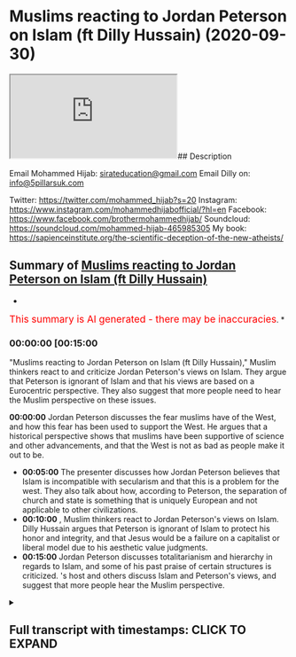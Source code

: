 # Muslims reacting to Jordan Peterson on Islam (ft Dilly Hussain) (2020-09-30)

<iframe loading='lazy' src='https://www.youtube.com/embed/oHgqXLnD4QM'></iframe>## Description

Email Mohammed Hijab: sirateducation@gmail.com
Email Dilly on: info@5pillarsuk.com

Twitter: <https://twitter.com/mohammed_hijab?s=20>
Instagram: <https://www.instagram.com/mohammedhijabofficial/?hl=en>
Facebook: <https://www.facebook.com/brothermohammedhijab/>
Soundcloud: <https://soundcloud.com/mohammed-hijab-465985305>
My book: <https://sapienceinstitute.org/the-scientific-deception-of-the-new-atheists/>

## Summary of [Muslims reacting to Jordan Peterson on Islam (ft Dilly Hussain)](https://www.youtube.com/watch?v=oHgqXLnD4QM)

*

<span style="color:red; font-size:125%">This summary is AI generated - there may be inaccuracies</span>. \*

### <a onclick="modifyYTiframeseektime('900')">00:00:00 \[00:15:00</a>

"Muslims reacting to Jordan Peterson on Islam (ft Dilly Hussain)," Muslim thinkers react to and criticize Jordan Peterson's views on Islam. They argue that Peterson is ignorant of Islam and that his views are based on a Eurocentric perspective. They also suggest that more people need to hear the Muslim perspective on these issues.

**<a onclick="modifyYTiframeseektime('0')">00:00:00</a>** Jordan Peterson discusses the fear muslims have of the West, and how this fear has been used to support the West. He argues that a historical perspective shows that muslims have been supportive of science and other advancements, and that the West is not as bad as people make it out to be.

*   **<a onclick="modifyYTiframeseektime('300')">00:05:00</a>** The presenter discusses how Jordan Peterson believes that Islam is incompatible with secularism and that this is a problem for the west. They also talk about how, according to Peterson, the separation of church and state is something that is uniquely European and not applicable to other civilizations.
*   **<a onclick="modifyYTiframeseektime('600')">00:10:00</a>** , Muslim thinkers react to Jordan Peterson's views on Islam. Dilly Hussain argues that Peterson is ignorant of Islam to protect his honor and integrity, and that Jesus would be a failure on a capitalist or liberal model due to his aesthetic value judgments.
*   **<a onclick="modifyYTiframeseektime('900')">00:15:00</a>** Jordan Peterson discusses totalitarianism and hierarchy in regards to Islam, and some of his past praise of certain structures is criticized. 's host and others discuss Islam and Peterson's views, and suggest that more people hear the Muslim perspective.

<details><summary><h2>Full transcript with timestamps: CLICK TO EXPAND</h2></summary>

<a onclick="modifyYTiframeseektime('0)')">0:00:00 \[Music]</a> <a onclick="modifyYTiframeseektime('5)')">0:00:05 is the hijab 10</a> <a onclick="modifyYTiframeseektime('7)')">0:00:07 discount code for 10 percent discount on</a> <a onclick="modifyYTiframeseektime('9)')">0:00:09 a wide range of products including</a> <a onclick="modifyYTiframeseektime('11)')">0:00:11 premium ethiopian black seed products</a> <a onclick="modifyYTiframeseektime('14)')">0:00:14 so how are you guys doing</a> <a onclick="modifyYTiframeseektime('18)')">0:00:18 today me and delhi hussain are going to</a> <a onclick="modifyYTiframeseektime('21)')">0:00:21 be looking at</a> <a onclick="modifyYTiframeseektime('22)')">0:00:22 some of the comments that jordan</a> <a onclick="modifyYTiframeseektime('23)')">0:00:23 peterson has made about islam</a> <a onclick="modifyYTiframeseektime('25)')">0:00:25 and responding but before we do so</a> <a onclick="modifyYTiframeseektime('27)')">0:00:27 obviously we know that he's in rehab</a> <a onclick="modifyYTiframeseektime('29)')">0:00:29 so what do we want to say we wish him</a> <a onclick="modifyYTiframeseektime('30)')">0:00:30 all the best and you know</a> <a onclick="modifyYTiframeseektime('32)')">0:00:32 a good recovery and a whole whatever</a> <a onclick="modifyYTiframeseektime('34)')">0:00:34 difficulties</a> <a onclick="modifyYTiframeseektime('35)')">0:00:35 mental physically he's going through</a> <a onclick="modifyYTiframeseektime('36)')">0:00:36 that you know it's eased and</a> <a onclick="modifyYTiframeseektime('38)')">0:00:38 you know that he goes back to his family</a> <a onclick="modifyYTiframeseektime('39)')">0:00:39 and loved ones in a good state</a> <a onclick="modifyYTiframeseektime('42)')">0:00:42 absolutely let's get straight into this</a> <a onclick="modifyYTiframeseektime('43)')">0:00:43 um the first video i want to react to</a> <a onclick="modifyYTiframeseektime('46)')">0:00:46 is basically like a minute long video um</a> <a onclick="modifyYTiframeseektime('49)')">0:00:49 let's watch</a> <a onclick="modifyYTiframeseektime('49)')">0:00:49 the key part</a> <a onclick="modifyYTiframeseektime('53)')">0:00:53 part of the reason that islam has its</a> <a onclick="modifyYTiframeseektime('55)')">0:00:55 back up with regards to the west to such</a> <a onclick="modifyYTiframeseektime('58)')">0:00:58 a degree</a> <a onclick="modifyYTiframeseektime('58)')">0:00:58 i mean there's many reasons and not all</a> <a onclick="modifyYTiframeseektime('60)')">0:01:00 of them are valid that's for sure but</a> <a onclick="modifyYTiframeseektime('62)')">0:01:02 one of the reasons is that you know they</a> <a onclick="modifyYTiframeseektime('64)')">0:01:04 being still grounded in a</a> <a onclick="modifyYTiframeseektime('66)')">0:01:06 in a in a dream let's say they can see</a> <a onclick="modifyYTiframeseektime('69)')">0:01:09 that the rootless</a> <a onclick="modifyYTiframeseektime('71)')">0:01:11 questioning mind of the west poses a</a> <a onclick="modifyYTiframeseektime('73)')">0:01:13 tremendous danger to the integrity of</a> <a onclick="modifyYTiframeseektime('75)')">0:01:15 their culture</a> <a onclick="modifyYTiframeseektime('76)')">0:01:16 now and it does i mean westerners us</a> <a onclick="modifyYTiframeseektime('79)')">0:01:19 we undermine ourselves all the time with</a> <a onclick="modifyYTiframeseektime('82)')">0:01:22 our searching intellect and i'm not</a> <a onclick="modifyYTiframeseektime('83)')">0:01:23 complaining about that</a> <a onclick="modifyYTiframeseektime('85)')">0:01:25 you know i mean it it there isn't</a> <a onclick="modifyYTiframeseektime('87)')">0:01:27 anything easy that can be done about it</a> <a onclick="modifyYTiframeseektime('89)')">0:01:29 but</a> <a onclick="modifyYTiframeseektime('90)')">0:01:30 but it's still it's still a sort of</a> <a onclick="modifyYTiframeseektime('94)')">0:01:34 fruitful catastrophe let's be very clear</a> <a onclick="modifyYTiframeseektime('96)')">0:01:36 as well first and foremost the only</a> <a onclick="modifyYTiframeseektime('97)')">0:01:37 thing that muslims</a> <a onclick="modifyYTiframeseektime('99)')">0:01:39 are scared of as you mentioned rightly</a> <a onclick="modifyYTiframeseektime('101)')">0:01:41 so i'm taking your line from you</a> <a onclick="modifyYTiframeseektime('103)')">0:01:43 is when the next bomb is dropping above</a> <a onclick="modifyYTiframeseektime('104)')">0:01:44 the skies and the next drone attack</a> <a onclick="modifyYTiframeseektime('106)')">0:01:46 that's the only thing that muslims</a> <a onclick="modifyYTiframeseektime('107)')">0:01:47 generally are</a> <a onclick="modifyYTiframeseektime('108)')">0:01:48 scared of i'm happy that you use the</a> <a onclick="modifyYTiframeseektime('110)')">0:01:50 word muslims because like</a> <a onclick="modifyYTiframeseektime('112)')">0:01:52 in the readings usually when islam is</a> <a onclick="modifyYTiframeseektime('113)')">0:01:53 spoken of it's actually usually spoken</a> <a onclick="modifyYTiframeseektime('115)')">0:01:55 of</a> <a onclick="modifyYTiframeseektime('116)')">0:01:56 either in a religious sense or</a> <a onclick="modifyYTiframeseektime('117)')">0:01:57 civilization or civilizational sense but</a> <a onclick="modifyYTiframeseektime('119)')">0:01:59 now we don't have an islamic</a> <a onclick="modifyYTiframeseektime('120)')">0:02:00 civilization</a> <a onclick="modifyYTiframeseektime('121)')">0:02:01 the the last caliphate was you know it</a> <a onclick="modifyYTiframeseektime('123)')">0:02:03 was 1924 yeah</a> <a onclick="modifyYTiframeseektime('125)')">0:02:05 so so we don't have a muslims of islam</a> <a onclick="modifyYTiframeseektime('128)')">0:02:08 to be spoken of in that way we just have</a> <a onclick="modifyYTiframeseektime('130)')">0:02:10 1.8 billion muslims</a> <a onclick="modifyYTiframeseektime('132)')">0:02:12 which i find difficult to generalize in</a> <a onclick="modifyYTiframeseektime('134)')">0:02:14 a few sentences</a> <a onclick="modifyYTiframeseektime('135)')">0:02:15 much less a minute one minute absolutely</a> <a onclick="modifyYTiframeseektime('137)')">0:02:17 i mean look there's 57</a> <a onclick="modifyYTiframeseektime('139)')">0:02:19 muslim majority nation states he's not</a> <a onclick="modifyYTiframeseektime('140)')">0:02:20 even referring to the oic or the arab</a> <a onclick="modifyYTiframeseektime('142)')">0:02:22 league or anything like this</a> <a onclick="modifyYTiframeseektime('144)')">0:02:24 but i think the point he's trying to get</a> <a onclick="modifyYTiframeseektime('145)')">0:02:25 at which is uh unequivocally incorrect</a> <a onclick="modifyYTiframeseektime('148)')">0:02:28 is that</a> <a onclick="modifyYTiframeseektime('149)')">0:02:29 islam or let's just say muslims are</a> <a onclick="modifyYTiframeseektime('151)')">0:02:31 scared of</a> <a onclick="modifyYTiframeseektime('152)')">0:02:32 alternative thinking of challenging</a> <a onclick="modifyYTiframeseektime('154)')">0:02:34 their views challenging their</a> <a onclick="modifyYTiframeseektime('156)')">0:02:36 epistemology in the way</a> <a onclick="modifyYTiframeseektime('157)')">0:02:37 judeo-christianity has done right but we</a> <a onclick="modifyYTiframeseektime('160)')">0:02:40 can quickly nip that on the bud</a> <a onclick="modifyYTiframeseektime('161)')">0:02:41 every world view every civilization if</a> <a onclick="modifyYTiframeseektime('164)')">0:02:44 he was referring to islam from a</a> <a onclick="modifyYTiframeseektime('165)')">0:02:45 civilizational point of view which</a> <a onclick="modifyYTiframeseektime('167)')">0:02:47 wouldn't be factual in this present</a> <a onclick="modifyYTiframeseektime('168)')">0:02:48 moment in time</a> <a onclick="modifyYTiframeseektime('168)')">0:02:48 over the last 89 years is that every</a> <a onclick="modifyYTiframeseektime('172)')">0:02:52 world view</a> <a onclick="modifyYTiframeseektime('172)')">0:02:52 has its mechanisms in place to not just</a> <a onclick="modifyYTiframeseektime('175)')">0:02:55 preserve</a> <a onclick="modifyYTiframeseektime('176)')">0:02:56 its belief system and values but to</a> <a onclick="modifyYTiframeseektime('179)')">0:02:59 actually advance it</a> <a onclick="modifyYTiframeseektime('180)')">0:03:00 so this is not something that's unique</a> <a onclick="modifyYTiframeseektime('181)')">0:03:01 to islamists to all civilization all</a> <a onclick="modifyYTiframeseektime('184)')">0:03:04 world views yeah</a> <a onclick="modifyYTiframeseektime('185)')">0:03:05 yeah but since we don't have an islamic</a> <a onclick="modifyYTiframeseektime('186)')">0:03:06 civilization at the moment we can only</a> <a onclick="modifyYTiframeseektime('188)')">0:03:08 assume that he's referring to 1.8</a> <a onclick="modifyYTiframeseektime('189)')">0:03:09 billion muslims</a> <a onclick="modifyYTiframeseektime('191)')">0:03:11 and the only thing they're scared of as</a> <a onclick="modifyYTiframeseektime('192)')">0:03:12 we've already mentioned is when their</a> <a onclick="modifyYTiframeseektime('194)')">0:03:14 countries are going to be invaded when</a> <a onclick="modifyYTiframeseektime('195)')">0:03:15 their resources haven't been looted and</a> <a onclick="modifyYTiframeseektime('197)')">0:03:17 when the next bombs are going to come</a> <a onclick="modifyYTiframeseektime('198)')">0:03:18 under the name of democracy</a> <a onclick="modifyYTiframeseektime('199)')">0:03:19 that's the only really thing that they</a> <a onclick="modifyYTiframeseektime('201)')">0:03:21 are actually scared of i think</a> <a onclick="modifyYTiframeseektime('203)')">0:03:23 that is pretty much sufficient and i</a> <a onclick="modifyYTiframeseektime('205)')">0:03:25 think if we wanted to add one last point</a> <a onclick="modifyYTiframeseektime('207)')">0:03:27 it would be</a> <a onclick="modifyYTiframeseektime('208)')">0:03:28 that from a historical perspective i</a> <a onclick="modifyYTiframeseektime('210)')">0:03:30 mean we do know that the advancement</a> <a onclick="modifyYTiframeseektime('212)')">0:03:32 of science in fact the scientific method</a> <a onclick="modifyYTiframeseektime('214)')">0:03:34 itself</a> <a onclick="modifyYTiframeseektime('215)')">0:03:35 has been through muslim scientists like</a> <a onclick="modifyYTiframeseektime('217)')">0:03:37 him hatham et cetera</a> <a onclick="modifyYTiframeseektime('218)')">0:03:38 and obviously uh the polymaths that</a> <a onclick="modifyYTiframeseektime('221)')">0:03:41 existed and i've actually got</a> <a onclick="modifyYTiframeseektime('223)')">0:03:43 i've got a video on that the top 10</a> <a onclick="modifyYTiframeseektime('225)')">0:03:45 polymaths</a> <a onclick="modifyYTiframeseektime('226)')">0:03:46 in muslim world so you can look at some</a> <a onclick="modifyYTiframeseektime('228)')">0:03:48 of those names they all existed in</a> <a onclick="modifyYTiframeseektime('229)')">0:03:49 islamic civilization and by the way not</a> <a onclick="modifyYTiframeseektime('231)')">0:03:51 all of them were muslims</a> <a onclick="modifyYTiframeseektime('232)')">0:03:52 like some of the greatest jewish</a> <a onclick="modifyYTiframeseektime('234)')">0:03:54 thinkers like maimonides for example</a> <a onclick="modifyYTiframeseektime('236)')">0:03:56 existed on the muslim rule yeah what you</a> <a onclick="modifyYTiframeseektime('239)')">0:03:59 have to look at is the convavencio</a> <a onclick="modifyYTiframeseektime('241)')">0:04:01 that happened in spain if for i don't</a> <a onclick="modifyYTiframeseektime('243)')">0:04:03 know 600 years or whatever it was</a> <a onclick="modifyYTiframeseektime('245)')">0:04:05 and so you gotta look at all these</a> <a onclick="modifyYTiframeseektime('247)')">0:04:07 aspects if we're looking if we're</a> <a onclick="modifyYTiframeseektime('248)')">0:04:08 talking</a> <a onclick="modifyYTiframeseektime('248)')">0:04:08 in a historical way then once again the</a> <a onclick="modifyYTiframeseektime('251)')">0:04:11 the statement is so</a> <a onclick="modifyYTiframeseektime('253)')">0:04:13 hastily generalized that it's actually</a> <a onclick="modifyYTiframeseektime('255)')">0:04:15 beggars believe that someone of such</a> <a onclick="modifyYTiframeseektime('257)')">0:04:17 high intellectual standing would make</a> <a onclick="modifyYTiframeseektime('259)')">0:04:19 such a generalized</a> <a onclick="modifyYTiframeseektime('260)')">0:04:20 also also we have sex i mean if we're to</a> <a onclick="modifyYTiframeseektime('263)')">0:04:23 go by</a> <a onclick="modifyYTiframeseektime('264)')">0:04:24 what western thinkers and rulers and</a> <a onclick="modifyYTiframeseektime('266)')">0:04:26 governments and establishment states</a> <a onclick="modifyYTiframeseektime('267)')">0:04:27 have said</a> <a onclick="modifyYTiframeseektime('268)')">0:04:28 especially in the wake of 9 11 there is</a> <a onclick="modifyYTiframeseektime('270)')">0:04:30 been a consistent theme</a> <a onclick="modifyYTiframeseektime('272)')">0:04:32 that they are after they are after and</a> <a onclick="modifyYTiframeseektime('274)')">0:04:34 by they they talk about islamist</a> <a onclick="modifyYTiframeseektime('276)')">0:04:36 extremists or whatever they want to say</a> <a onclick="modifyYTiframeseektime('277)')">0:04:37 they want to change our way of life</a> <a onclick="modifyYTiframeseektime('279)')">0:04:39 our way of life our freedoms our</a> <a onclick="modifyYTiframeseektime('281)')">0:04:41 democracy so</a> <a onclick="modifyYTiframeseektime('282)')">0:04:42 if there's anything that can be posited</a> <a onclick="modifyYTiframeseektime('284)')">0:04:44 is that the west is good</a> <a onclick="modifyYTiframeseektime('286)')">0:04:46 because because islam holistically</a> <a onclick="modifyYTiframeseektime('288)')">0:04:48 provides an alternative to mankind</a> <a onclick="modifyYTiframeseektime('290)')">0:04:50 right so really but it's interesting</a> <a onclick="modifyYTiframeseektime('292)')">0:04:52 because we're scared but we're meant to</a> <a onclick="modifyYTiframeseektime('294)')">0:04:54 be the one that inflicting</a> <a onclick="modifyYTiframeseektime('295)')">0:04:55 exactly exactly are we are we are we</a> <a onclick="modifyYTiframeseektime('298)')">0:04:58 scared are we the victim here or are we</a> <a onclick="modifyYTiframeseektime('300)')">0:05:00 the perpetrator</a> <a onclick="modifyYTiframeseektime('301)')">0:05:01 are we the terrorists yes because it</a> <a onclick="modifyYTiframeseektime('303)')">0:05:03 seems like you want to have your cake</a> <a onclick="modifyYTiframeseektime('304)')">0:05:04 yeah</a> <a onclick="modifyYTiframeseektime('305)')">0:05:05 and eat it both but we'll come to that</a> <a onclick="modifyYTiframeseektime('306)')">0:05:06 when we speak about the next video</a> <a onclick="modifyYTiframeseektime('308)')">0:05:08 um let's let's see another thing which i</a> <a onclick="modifyYTiframeseektime('311)')">0:05:11 think is probably the most comprehensive</a> <a onclick="modifyYTiframeseektime('313)')">0:05:13 clip that he has on the internet about</a> <a onclick="modifyYTiframeseektime('315)')">0:05:15 islam</a> <a onclick="modifyYTiframeseektime('316)')">0:05:16 where he speaks about someone asks him a</a> <a onclick="modifyYTiframeseektime('318)')">0:05:18 very long question in one of his</a> <a onclick="modifyYTiframeseektime('320)')">0:05:20 lectures and he asks him about the</a> <a onclick="modifyYTiframeseektime('323)')">0:05:23 different similarities and differences</a> <a onclick="modifyYTiframeseektime('324)')">0:05:24 between islam and christianity and</a> <a onclick="modifyYTiframeseektime('326)')">0:05:26 judaism</a> <a onclick="modifyYTiframeseektime('327)')">0:05:27 and let's take a look at his answer</a> <a onclick="modifyYTiframeseektime('329)')">0:05:29 let's take a look at what he says</a> <a onclick="modifyYTiframeseektime('331)')">0:05:31 and so one is what i see as the failure</a> <a onclick="modifyYTiframeseektime('335)')">0:05:35 to separate church from state</a> <a onclick="modifyYTiframeseektime('337)')">0:05:37 and that's a problem</a> <a onclick="modifyYTiframeseektime('341)')">0:05:41 now it may not be a problem as such but</a> <a onclick="modifyYTiframeseektime('344)')">0:05:44 it's certainly a problem in relationship</a> <a onclick="modifyYTiframeseektime('345)')">0:05:45 to the relation between islam and the</a> <a onclick="modifyYTiframeseektime('347)')">0:05:47 west because we separate church from</a> <a onclick="modifyYTiframeseektime('349)')">0:05:49 state</a> <a onclick="modifyYTiframeseektime('350)')">0:05:50 so the first thing he spoke about was</a> <a onclick="modifyYTiframeseektime('351)')">0:05:51 basically secularism yeah</a> <a onclick="modifyYTiframeseektime('353)')">0:05:53 so he's he's saying that the problem</a> <a onclick="modifyYTiframeseektime('356)')">0:05:56 with islam is that it's</a> <a onclick="modifyYTiframeseektime('357)')">0:05:57 incapability of being secular in the</a> <a onclick="modifyYTiframeseektime('360)')">0:06:00 same way as christianity is for obvious</a> <a onclick="modifyYTiframeseektime('362)')">0:06:02 reasons</a> <a onclick="modifyYTiframeseektime('362)')">0:06:02 obviously there's a verse in the bible</a> <a onclick="modifyYTiframeseektime('364)')">0:06:04 about caesar and of course and and</a> <a onclick="modifyYTiframeseektime('366)')">0:06:06 jesus and so i've got to remember to see</a> <a onclick="modifyYTiframeseektime('368)')">0:06:08 that what belongs to</a> <a onclick="modifyYTiframeseektime('369)')">0:06:09 god belongs to god so um what do you</a> <a onclick="modifyYTiframeseektime('372)')">0:06:12 make of this</a> <a onclick="modifyYTiframeseektime('372)')">0:06:12 bro as a as a student of politics right</a> <a onclick="modifyYTiframeseektime('375)')">0:06:15 we were always taught</a> <a onclick="modifyYTiframeseektime('376)')">0:06:16 uh at university on a ba level that the</a> <a onclick="modifyYTiframeseektime('379)')">0:06:19 church generally was an oppressive</a> <a onclick="modifyYTiframeseektime('381)')">0:06:21 structure</a> <a onclick="modifyYTiframeseektime('382)')">0:06:22 in europe right and that includes</a> <a onclick="modifyYTiframeseektime('384)')">0:06:24 obviously the eastern byzantium empire</a> <a onclick="modifyYTiframeseektime('386)')">0:06:26 as well right</a> <a onclick="modifyYTiframeseektime('387)')">0:06:27 because they prevented the advancement</a> <a onclick="modifyYTiframeseektime('389)')">0:06:29 of human intellect</a> <a onclick="modifyYTiframeseektime('390)')">0:06:30 on so many levels the very fact that the</a> <a onclick="modifyYTiframeseektime('392)')">0:06:32 bible was not accessible from from</a> <a onclick="modifyYTiframeseektime('394)')">0:06:34 a linguistic point of view to the masses</a> <a onclick="modifyYTiframeseektime('395)')">0:06:35 the very fact that women</a> <a onclick="modifyYTiframeseektime('397)')">0:06:37 were kind of discouraged from accessing</a> <a onclick="modifyYTiframeseektime('399)')">0:06:39 the bible so it makes</a> <a onclick="modifyYTiframeseektime('400)')">0:06:40 absolute sense that christianity</a> <a onclick="modifyYTiframeseektime('404)')">0:06:44 as an establishment as a polity whether</a> <a onclick="modifyYTiframeseektime('406)')">0:06:46 you look at it from the vatican point of</a> <a onclick="modifyYTiframeseektime('408)')">0:06:48 view or from the eastern point of view</a> <a onclick="modifyYTiframeseektime('409)')">0:06:49 that it was already seen as an</a> <a onclick="modifyYTiframeseektime('411)')">0:06:51 oppressive mode of system which</a> <a onclick="modifyYTiframeseektime('412)')">0:06:52 prevented human advances and even that</a> <a onclick="modifyYTiframeseektime('414)')">0:06:54 requires some discussion exactly of</a> <a onclick="modifyYTiframeseektime('416)')">0:06:56 course</a> <a onclick="modifyYTiframeseektime('417)')">0:06:57 however that is not the experience that</a> <a onclick="modifyYTiframeseektime('420)')">0:07:00 muslims had with islam</a> <a onclick="modifyYTiframeseektime('422)')">0:07:02 in fact you'll actually find that under</a> <a onclick="modifyYTiframeseektime('423)')">0:07:03 various islamic caliphates emirates</a> <a onclick="modifyYTiframeseektime('425)')">0:07:05 sultanates and so forth</a> <a onclick="modifyYTiframeseektime('427)')">0:07:07 that human advancement in the fields of</a> <a onclick="modifyYTiframeseektime('429)')">0:07:09 maths and science was something that was</a> <a onclick="modifyYTiframeseektime('430)')">0:07:10 encouraged and actually</a> <a onclick="modifyYTiframeseektime('431)')">0:07:11 linked to the polity the state the</a> <a onclick="modifyYTiframeseektime('434)')">0:07:14 civilization and the religion itself</a> <a onclick="modifyYTiframeseektime('436)')">0:07:16 so this is a huge and common and</a> <a onclick="modifyYTiframeseektime('439)')">0:07:19 repetitive mistake</a> <a onclick="modifyYTiframeseektime('440)')">0:07:20 that many western thinkers especially</a> <a onclick="modifyYTiframeseektime('444)')">0:07:24 liberals make when they try to</a> <a onclick="modifyYTiframeseektime('445)')">0:07:25 superimpose the</a> <a onclick="modifyYTiframeseektime('446)')">0:07:26 european christian experience to the</a> <a onclick="modifyYTiframeseektime('448)')">0:07:28 muslim world and it's actually quite</a> <a onclick="modifyYTiframeseektime('450)')">0:07:30 clear that when</a> <a onclick="modifyYTiframeseektime('451)')">0:07:31 muslims moved away from islam from a</a> <a onclick="modifyYTiframeseektime('455)')">0:07:35 holistic civilizational point of view</a> <a onclick="modifyYTiframeseektime('457)')">0:07:37 that is when our problems occurred</a> <a onclick="modifyYTiframeseektime('459)')">0:07:39 and for me i think i see another problem</a> <a onclick="modifyYTiframeseektime('461)')">0:07:41 with this whole thing as well which is</a> <a onclick="modifyYTiframeseektime('462)')">0:07:42 that</a> <a onclick="modifyYTiframeseektime('464)')">0:07:44 really how do you prove secularism is</a> <a onclick="modifyYTiframeseektime('466)')">0:07:46 true absolutely</a> <a onclick="modifyYTiframeseektime('467)')">0:07:47 i mean on an epistemological perspective</a> <a onclick="modifyYTiframeseektime('469)')">0:07:49 you're starting with the</a> <a onclick="modifyYTiframeseektime('471)')">0:07:51 starting point which is that secularism</a> <a onclick="modifyYTiframeseektime('472)')">0:07:52 is true islam is not inc</a> <a onclick="modifyYTiframeseektime('474)')">0:07:54 it's not um compatible with it therefore</a> <a onclick="modifyYTiframeseektime('476)')">0:07:56 islam is not it's not or it's not true</a> <a onclick="modifyYTiframeseektime('478)')">0:07:58 or it's not good or it's not</a> <a onclick="modifyYTiframeseektime('479)')">0:07:59 uh what we want it to be but the point</a> <a onclick="modifyYTiframeseektime('482)')">0:08:02 is</a> <a onclick="modifyYTiframeseektime('483)')">0:08:03 why don't you prove your secularism to</a> <a onclick="modifyYTiframeseektime('486)')">0:08:06 us</a> <a onclick="modifyYTiframeseektime('486)')">0:08:06 on an epistemological perspective is it</a> <a onclick="modifyYTiframeseektime('488)')">0:08:08 objectively true absolutely is it</a> <a onclick="modifyYTiframeseektime('489)')">0:08:09 something which can be measurably um</a> <a onclick="modifyYTiframeseektime('492)')">0:08:12 seen to be true i i don't think it is</a> <a onclick="modifyYTiframeseektime('494)')">0:08:14 and and this is where you start with</a> <a onclick="modifyYTiframeseektime('496)')">0:08:16 it's like me saying well look at the</a> <a onclick="modifyYTiframeseektime('497)')">0:08:17 christian experience or whatever</a> <a onclick="modifyYTiframeseektime('499)')">0:08:19 experience it's not in line with islam</a> <a onclick="modifyYTiframeseektime('502)')">0:08:22 this is not really um a fair starting</a> <a onclick="modifyYTiframeseektime('504)')">0:08:24 point a first time point is to actually</a> <a onclick="modifyYTiframeseektime('506)')">0:08:26 have</a> <a onclick="modifyYTiframeseektime('507)')">0:08:27 epistemology argued in the first place</a> <a onclick="modifyYTiframeseektime('509)')">0:08:29 from first principles</a> <a onclick="modifyYTiframeseektime('511)')">0:08:31 for either islam and or secularism</a> <a onclick="modifyYTiframeseektime('513)')">0:08:33 tested scrutinized and that's happened</a> <a onclick="modifyYTiframeseektime('514)')">0:08:34 and let's have that discussion but</a> <a onclick="modifyYTiframeseektime('515)')">0:08:35 you're starting off with within that you</a> <a onclick="modifyYTiframeseektime('517)')">0:08:37 represent the default right you don't</a> <a onclick="modifyYTiframeseektime('519)')">0:08:39 we remember that the separation of</a> <a onclick="modifyYTiframeseektime('521)')">0:08:41 church and state is distinctly european</a> <a onclick="modifyYTiframeseektime('523)')">0:08:43 and it's a new phenomena as is the</a> <a onclick="modifyYTiframeseektime('525)')">0:08:45 nation state as professor noam chomsky</a> <a onclick="modifyYTiframeseektime('527)')">0:08:47 in a recent podcast i did with him about</a> <a onclick="modifyYTiframeseektime('529)')">0:08:49 the nation state yes</a> <a onclick="modifyYTiframeseektime('530)')">0:08:50 and the caliphate um even you know he's</a> <a onclick="modifyYTiframeseektime('533)')">0:08:53 a very one of the most celebrated</a> <a onclick="modifyYTiframeseektime('534)')">0:08:54 thinkers of our century right</a> <a onclick="modifyYTiframeseektime('536)')">0:08:56 and even he said that look the nation</a> <a onclick="modifyYTiframeseektime('538)')">0:08:58 state is very new</a> <a onclick="modifyYTiframeseektime('539)')">0:08:59 and and and all these other isms and</a> <a onclick="modifyYTiframeseektime('541)')">0:09:01 schisms were born out of</a> <a onclick="modifyYTiframeseektime('542)')">0:09:02 europe's struggle with christianity and</a> <a onclick="modifyYTiframeseektime('545)')">0:09:05 it's not necessarily applicable</a> <a onclick="modifyYTiframeseektime('546)')">0:09:06 to let's say the islamic civilization</a> <a onclick="modifyYTiframeseektime('548)')">0:09:08 but he made the same</a> <a onclick="modifyYTiframeseektime('550)')">0:09:10 he made a similar assumption as peterson</a> <a onclick="modifyYTiframeseektime('552)')">0:09:12 when he said</a> <a onclick="modifyYTiframeseektime('554)')">0:09:14 that centralized authority in the form</a> <a onclick="modifyYTiframeseektime('555)')">0:09:15 of a caliphate is something that's</a> <a onclick="modifyYTiframeseektime('557)')">0:09:17 discouraging he doesn't support them but</a> <a onclick="modifyYTiframeseektime('558)')">0:09:18 let me tell you something is interesting</a> <a onclick="modifyYTiframeseektime('560)')">0:09:20 because i remember one quote</a> <a onclick="modifyYTiframeseektime('562)')">0:09:22 maybe someone will find it for me but</a> <a onclick="modifyYTiframeseektime('564)')">0:09:24 they said in this quote that</a> <a onclick="modifyYTiframeseektime('566)')">0:09:26 you tell me what religion is and i'll</a> <a onclick="modifyYTiframeseektime('567)')">0:09:27 tell you what secularism is yeah</a> <a onclick="modifyYTiframeseektime('569)')">0:09:29 the assumption also is always that</a> <a onclick="modifyYTiframeseektime('571)')">0:09:31 liberalism and democracy and marxism</a> <a onclick="modifyYTiframeseektime('573)')">0:09:33 communism all those ideology political</a> <a onclick="modifyYTiframeseektime('575)')">0:09:35 ideologies are not religious</a> <a onclick="modifyYTiframeseektime('577)')">0:09:37 but that of course depends upon the</a> <a onclick="modifyYTiframeseektime('579)')">0:09:39 sociological definition of religion that</a> <a onclick="modifyYTiframeseektime('581)')">0:09:41 you're going to employ</a> <a onclick="modifyYTiframeseektime('581)')">0:09:41 absolutely there are many sociological</a> <a onclick="modifyYTiframeseektime('583)')">0:09:43 definitions employed</a> <a onclick="modifyYTiframeseektime('585)')">0:09:45 which would allow these ideologies to to</a> <a onclick="modifyYTiframeseektime('588)')">0:09:48 actually be defined as the religions</a> <a onclick="modifyYTiframeseektime('590)')">0:09:50 and if they are a way of life as a</a> <a onclick="modifyYTiframeseektime('591)')">0:09:51 religion and if they are then secularism</a> <a onclick="modifyYTiframeseektime('593)')">0:09:53 for all intents and purposes in the west</a> <a onclick="modifyYTiframeseektime('595)')">0:09:55 doesn't actually exist</a> <a onclick="modifyYTiframeseektime('596)')">0:09:56 anyway yeah it's really just not if only</a> <a onclick="modifyYTiframeseektime('599)')">0:09:59 we wanna we want to</a> <a onclick="modifyYTiframeseektime('600)')">0:10:00 um you know connect religion with</a> <a onclick="modifyYTiframeseektime('603)')">0:10:03 ritualistic practices in the</a> <a onclick="modifyYTiframeseektime('604)')">0:10:04 supernatural yeah</a> <a onclick="modifyYTiframeseektime('605)')">0:10:05 it would have to be that definition of</a> <a onclick="modifyYTiframeseektime('607)')">0:10:07 religion which would mean</a> <a onclick="modifyYTiframeseektime('609)')">0:10:09 that secularism is is only applicable</a> <a onclick="modifyYTiframeseektime('611)')">0:10:11 for one group of people if i can quickly</a> <a onclick="modifyYTiframeseektime('612)')">0:10:12 just also just you know wrap up this</a> <a onclick="modifyYTiframeseektime('614)')">0:10:14 whole kind of church and state kind of</a> <a onclick="modifyYTiframeseektime('615)')">0:10:15 thing yeah</a> <a onclick="modifyYTiframeseektime('616)')">0:10:16 look there's there's a huge conversation</a> <a onclick="modifyYTiframeseektime('617)')">0:10:17 that's taken place especially in the</a> <a onclick="modifyYTiframeseektime('619)')">0:10:19 last 20 years amongst uh you know um</a> <a onclick="modifyYTiframeseektime('621)')">0:10:21 thinkers and think tanks and entire</a> <a onclick="modifyYTiframeseektime('623)')">0:10:23 governments that when will the muslim</a> <a onclick="modifyYTiframeseektime('625)')">0:10:25 majority world have an enlightenment</a> <a onclick="modifyYTiframeseektime('627)')">0:10:27 yeah the truth be told is that there</a> <a onclick="modifyYTiframeseektime('629)')">0:10:29 won't be an enlightenment in which you</a> <a onclick="modifyYTiframeseektime('631)')">0:10:31 envision</a> <a onclick="modifyYTiframeseektime('632)')">0:10:32 where they want an unequivocal and quite</a> <a onclick="modifyYTiframeseektime('634)')">0:10:34 an apparent separation of religion of</a> <a onclick="modifyYTiframeseektime('636)')">0:10:36 the state well that's already in place</a> <a onclick="modifyYTiframeseektime('637)')">0:10:37 in the muslim majority world</a> <a onclick="modifyYTiframeseektime('639)')">0:10:39 majority of the muslim majority nation</a> <a onclick="modifyYTiframeseektime('640)')">0:10:40 states are secular in their constitution</a> <a onclick="modifyYTiframeseektime('642)')">0:10:42 with exception to a handful</a> <a onclick="modifyYTiframeseektime('644)')">0:10:44 and even they have many secular elements</a> <a onclick="modifyYTiframeseektime('646)')">0:10:46 the point i'm trying to make is the</a> <a onclick="modifyYTiframeseektime('647)')">0:10:47 reason why there was the</a> <a onclick="modifyYTiframeseektime('648)')">0:10:48 the enlightenment the pulse</a> <a onclick="modifyYTiframeseektime('649)')">0:10:49 enlightenment all those other uh you</a> <a onclick="modifyYTiframeseektime('651)')">0:10:51 know</a> <a onclick="modifyYTiframeseektime('652)')">0:10:52 historical moments and events in</a> <a onclick="modifyYTiframeseektime('654)')">0:10:54 european history</a> <a onclick="modifyYTiframeseektime('655)')">0:10:55 it was born out of the people's struggle</a> <a onclick="modifyYTiframeseektime('657)')">0:10:57 with</a> <a onclick="modifyYTiframeseektime('658)')">0:10:58 the christian power structures that</a> <a onclick="modifyYTiframeseektime('660)')">0:11:00 didn't take place in the muslim world</a> <a onclick="modifyYTiframeseektime('662)')">0:11:02 because there wasn't an intellectual</a> <a onclick="modifyYTiframeseektime('664)')">0:11:04 opposition between the state or</a> <a onclick="modifyYTiframeseektime('665)')">0:11:05 civilization</a> <a onclick="modifyYTiframeseektime('666)')">0:11:06 and the masses and the religion itself</a> <a onclick="modifyYTiframeseektime('669)')">0:11:09 right so let's look at the second part</a> <a onclick="modifyYTiframeseektime('670)')">0:11:10 of this</a> <a onclick="modifyYTiframeseektime('671)')">0:11:11 particular video problem number two for</a> <a onclick="modifyYTiframeseektime('674)')">0:11:14 me</a> <a onclick="modifyYTiframeseektime('675)')">0:11:15 and again this may be a consequence of</a> <a onclick="modifyYTiframeseektime('676)')">0:11:16 my ignorance which i'm trying to rectify</a> <a onclick="modifyYTiframeseektime('680)')">0:11:20 muhammad was a warlord</a> <a onclick="modifyYTiframeseektime('683)')">0:11:23 and i i don't know what to do about that</a> <a onclick="modifyYTiframeseektime('685)')">0:11:25 fact</a> <a onclick="modifyYTiframeseektime('687)')">0:11:27 so here when he's referring to the</a> <a onclick="modifyYTiframeseektime('688)')">0:11:28 prophet muhammad he refers to him as a</a> <a onclick="modifyYTiframeseektime('690)')">0:11:30 warlord yeah</a> <a onclick="modifyYTiframeseektime('692)')">0:11:32 now what i find really strange about</a> <a onclick="modifyYTiframeseektime('695)')">0:11:35 this</a> <a onclick="modifyYTiframeseektime('695)')">0:11:35 is he's not using neutral language as an</a> <a onclick="modifyYTiframeseektime('698)')">0:11:38 intellectual if you want to describe a</a> <a onclick="modifyYTiframeseektime('699)')">0:11:39 historical character who whoever it may</a> <a onclick="modifyYTiframeseektime('701)')">0:11:41 be</a> <a onclick="modifyYTiframeseektime('702)')">0:11:42 you should have the integrity to use</a> <a onclick="modifyYTiframeseektime('704)')">0:11:44 neutral language a warlord is not</a> <a onclick="modifyYTiframeseektime('706)')">0:11:46 neutral language you could</a> <a onclick="modifyYTiframeseektime('707)')">0:11:47 you could very how much i've said</a> <a onclick="modifyYTiframeseektime('709)')">0:11:49 militarily successful</a> <a onclick="modifyYTiframeseektime('711)')">0:11:51 yes and it would have had exactly the</a> <a onclick="modifyYTiframeseektime('712)')">0:11:52 same effect but of course</a> <a onclick="modifyYTiframeseektime('714)')">0:11:54 attaching the word successful or using</a> <a onclick="modifyYTiframeseektime('716)')">0:11:56 it as an adjective for the prophet</a> <a onclick="modifyYTiframeseektime('717)')">0:11:57 muhammad would</a> <a onclick="modifyYTiframeseektime('718)')">0:11:58 defy quite frankly what seems to be your</a> <a onclick="modifyYTiframeseektime('721)')">0:12:01 agenda</a> <a onclick="modifyYTiframeseektime('721)')">0:12:01 even though throughout this clip he</a> <a onclick="modifyYTiframeseektime('724)')">0:12:04 keeps saying that he's ignorant of islam</a> <a onclick="modifyYTiframeseektime('726)')">0:12:06 to protect his honor and his integrity</a> <a onclick="modifyYTiframeseektime('728)')">0:12:08 hopefully i'll get an opportunity to</a> <a onclick="modifyYTiframeseektime('730)')">0:12:10 talk to them because i would like to</a> <a onclick="modifyYTiframeseektime('732)')">0:12:12 know why</a> <a onclick="modifyYTiframeseektime('732)')">0:12:12 i would like to know if what i think is</a> <a onclick="modifyYTiframeseektime('734)')">0:12:14 wrong</a> <a onclick="modifyYTiframeseektime('736)')">0:12:16 because if it's wrong it's important</a> <a onclick="modifyYTiframeseektime('738)')">0:12:18 that i know it's wrong</a> <a onclick="modifyYTiframeseektime('739)')">0:12:19 now what i don't know about islam would</a> <a onclick="modifyYTiframeseektime('742)')">0:12:22 fill very many volumes</a> <a onclick="modifyYTiframeseektime('743)')">0:12:23 many of which i have sitting on my</a> <a onclick="modifyYTiframeseektime('745)')">0:12:25 shelves at home right now because i want</a> <a onclick="modifyYTiframeseektime('746)')">0:12:26 to do the reading you know</a> <a onclick="modifyYTiframeseektime('748)')">0:12:28 as i progress through this but</a> <a onclick="modifyYTiframeseektime('754)')">0:12:34 yeah all his um</a> <a onclick="modifyYTiframeseektime('758)')">0:12:38 whatever it is he's trying to protect</a> <a onclick="modifyYTiframeseektime('759)')">0:12:39 but the truth of the matter is you are</a> <a onclick="modifyYTiframeseektime('761)')">0:12:41 making so many assertions</a> <a onclick="modifyYTiframeseektime('763)')">0:12:43 if you're ignorant you should really not</a> <a onclick="modifyYTiframeseektime('764)')">0:12:44 say anything at all about this situation</a> <a onclick="modifyYTiframeseektime('766)')">0:12:46 but you have said that a warlord the</a> <a onclick="modifyYTiframeseektime('769)')">0:12:49 problem with this</a> <a onclick="modifyYTiframeseektime('770)')">0:12:50 a secondary problem that i see with it</a> <a onclick="modifyYTiframeseektime('772)')">0:12:52 is that</a> <a onclick="modifyYTiframeseektime('773)')">0:12:53 he was just praising quite frankly and</a> <a onclick="modifyYTiframeseektime('776)')">0:12:56 he does in other places western values</a> <a onclick="modifyYTiframeseektime('778)')">0:12:58 one of the hallmarks of western</a> <a onclick="modifyYTiframeseektime('780)')">0:13:00 civilization is liberalism</a> <a onclick="modifyYTiframeseektime('782)')">0:13:02 and not just political liberalism or</a> <a onclick="modifyYTiframeseektime('783)')">0:13:03 social liberalism but also economic</a> <a onclick="modifyYTiframeseektime('785)')">0:13:05 liberalism which is also</a> <a onclick="modifyYTiframeseektime('786)')">0:13:06 known as capitalism right free market</a> <a onclick="modifyYTiframeseektime('787)')">0:13:07 economics yeah</a> <a onclick="modifyYTiframeseektime('789)')">0:13:09 but at the heart of free market</a> <a onclick="modifyYTiframeseektime('790)')">0:13:10 economics and</a> <a onclick="modifyYTiframeseektime('792)')">0:13:12 supply side economics is um competition</a> <a onclick="modifyYTiframeseektime('795)')">0:13:15 competition right and meritocracy</a> <a onclick="modifyYTiframeseektime('799)')">0:13:19 and if that is the case those who are</a> <a onclick="modifyYTiframeseektime('801)')">0:13:21 most expansive</a> <a onclick="modifyYTiframeseektime('802)')">0:13:22 those who are most successful militarily</a> <a onclick="modifyYTiframeseektime('804)')">0:13:24 financially and so on are the most</a> <a onclick="modifyYTiframeseektime('806)')">0:13:26 praised</a> <a onclick="modifyYTiframeseektime('806)')">0:13:26 are the most praised exactly so on your</a> <a onclick="modifyYTiframeseektime('808)')">0:13:28 world view</a> <a onclick="modifyYTiframeseektime('809)')">0:13:29 shouldn't the prophet muhammad if he is</a> <a onclick="modifyYTiframeseektime('811)')">0:13:31 a warlord according to your</a> <a onclick="modifyYTiframeseektime('813)')">0:13:33 understanding</a> <a onclick="modifyYTiframeseektime('814)')">0:13:34 of it be praised for being that in fact</a> <a onclick="modifyYTiframeseektime('817)')">0:13:37 jesus on the conception of christianity</a> <a onclick="modifyYTiframeseektime('818)')">0:13:38 would be a failure on the capitalistic</a> <a onclick="modifyYTiframeseektime('820)')">0:13:40 or liberal model</a> <a onclick="modifyYTiframeseektime('821)')">0:13:41 because jesus was according to the</a> <a onclick="modifyYTiframeseektime('823)')">0:13:43 obviously we don't believe in this as</a> <a onclick="modifyYTiframeseektime('824)')">0:13:44 muslims we don't believe in this at all</a> <a onclick="modifyYTiframeseektime('826)')">0:13:46 but</a> <a onclick="modifyYTiframeseektime('826)')">0:13:46 according to the christian model was</a> <a onclick="modifyYTiframeseektime('828)')">0:13:48 killed he was crucified and so on it was</a> <a onclick="modifyYTiframeseektime('831)')">0:13:51 beaten his lash was spat</a> <a onclick="modifyYTiframeseektime('833)')">0:13:53 humiliated and all of these things now</a> <a onclick="modifyYTiframeseektime('835)')">0:13:55 wouldn't this fit</a> <a onclick="modifyYTiframeseektime('836)')">0:13:56 a model of a competitive failure</a> <a onclick="modifyYTiframeseektime('840)')">0:14:00 he actually did not triumph over his uh</a> <a onclick="modifyYTiframeseektime('842)')">0:14:02 opposition</a> <a onclick="modifyYTiframeseektime('843)')">0:14:03 i mean put it in modern parlance it's</a> <a onclick="modifyYTiframeseektime('845)')">0:14:05 like an mma fight taking place</a> <a onclick="modifyYTiframeseektime('847)')">0:14:07 and the loser being praised absolutely</a> <a onclick="modifyYTiframeseektime('850)')">0:14:10 this wouldn't take place</a> <a onclick="modifyYTiframeseektime('852)')">0:14:12 i'm sorry but what seems to be happening</a> <a onclick="modifyYTiframeseektime('854)')">0:14:14 is you're actually using aesthetic value</a> <a onclick="modifyYTiframeseektime('856)')">0:14:16 judgments</a> <a onclick="modifyYTiframeseektime('857)')">0:14:17 um putting aside those values which you</a> <a onclick="modifyYTiframeseektime('860)')">0:14:20 claim in other places</a> <a onclick="modifyYTiframeseektime('862)')">0:14:22 are good values and so now i read</a> <a onclick="modifyYTiframeseektime('866)')">0:14:26 infidel</a> <a onclick="modifyYTiframeseektime('867)')">0:14:27 and i really like that book like i i my</a> <a onclick="modifyYTiframeseektime('870)')">0:14:30 sense was that she</a> <a onclick="modifyYTiframeseektime('871)')">0:14:31 she was a heroine there's another part</a> <a onclick="modifyYTiframeseektime('874)')">0:14:34 of this clip where he talks and praises</a> <a onclick="modifyYTiframeseektime('875)')">0:14:35 ayan hershey</a> <a onclick="modifyYTiframeseektime('877)')">0:14:37 um saying that she's come up you know</a> <a onclick="modifyYTiframeseektime('879)')">0:14:39 certain family</a> <a onclick="modifyYTiframeseektime('880)')">0:14:40 you know to tell he used to a</a> <a onclick="modifyYTiframeseektime('882)')">0:14:42 totalitarian even though he hasn't heard</a> <a onclick="modifyYTiframeseektime('884)')">0:14:44 the side of her mother or her father</a> <a onclick="modifyYTiframeseektime('885)')">0:14:45 yeah and once again he's privileging her</a> <a onclick="modifyYTiframeseektime('887)')">0:14:47 voice over their voices</a> <a onclick="modifyYTiframeseektime('889)')">0:14:49 which is problematic quite frankly</a> <a onclick="modifyYTiframeseektime('891)')">0:14:51 because she came out of a</a> <a onclick="modifyYTiframeseektime('892)')">0:14:52 uh like a totalitarian</a> <a onclick="modifyYTiframeseektime('896)')">0:14:56 let's say family structure in a</a> <a onclick="modifyYTiframeseektime('898)')">0:14:58 relatively totalitarian society</a> <a onclick="modifyYTiframeseektime('901)')">0:15:01 yeah so what do you think so look i mean</a> <a onclick="modifyYTiframeseektime('903)')">0:15:03 he wasn't exactly very specific with</a> <a onclick="modifyYTiframeseektime('905)')">0:15:05 regards to what he's referring to as</a> <a onclick="modifyYTiframeseektime('906)')">0:15:06 totalitarian how do you</a> <a onclick="modifyYTiframeseektime('908)')">0:15:08 had he been referring to let's say</a> <a onclick="modifyYTiframeseektime('909)')">0:15:09 somalia as a society or a country then</a> <a onclick="modifyYTiframeseektime('911)')">0:15:11 we can you know analyze this and</a> <a onclick="modifyYTiframeseektime('913)')">0:15:13 you know scrutinize his his assessment</a> <a onclick="modifyYTiframeseektime('914)')">0:15:14 of this but he mentioned hierarchy</a> <a onclick="modifyYTiframeseektime('916)')">0:15:16 and he mentioned structures now the</a> <a onclick="modifyYTiframeseektime('918)')">0:15:18 irony here is that jordan peterson</a> <a onclick="modifyYTiframeseektime('920)')">0:15:20 previously in various interviews he's</a> <a onclick="modifyYTiframeseektime('923)')">0:15:23 actually</a> <a onclick="modifyYTiframeseektime('924)')">0:15:24 praised certain elements of certain</a> <a onclick="modifyYTiframeseektime('926)')">0:15:26 structures</a> <a onclick="modifyYTiframeseektime('927)')">0:15:27 yeah hierarchies especially those that</a> <a onclick="modifyYTiframeseektime('929)')">0:15:29 have a heavy male presence hence why</a> <a onclick="modifyYTiframeseektime('932)')">0:15:32 he one of his many criticisms from the</a> <a onclick="modifyYTiframeseektime('934)')">0:15:34 feminist is that this man is a</a> <a onclick="modifyYTiframeseektime('935)')">0:15:35 perpetuator of patriarchal systems</a> <a onclick="modifyYTiframeseektime('937)')">0:15:37 so here we find yet again another</a> <a onclick="modifyYTiframeseektime('939)')">0:15:39 inconsistent what appears to be an</a> <a onclick="modifyYTiframeseektime('941)')">0:15:41 inconsistency</a> <a onclick="modifyYTiframeseektime('942)')">0:15:42 where he has on record praised certain</a> <a onclick="modifyYTiframeseektime('945)')">0:15:45 structures</a> <a onclick="modifyYTiframeseektime('945)')">0:15:45 which has been interpreted as</a> <a onclick="modifyYTiframeseektime('947)')">0:15:47 totalitarian by let's say</a> <a onclick="modifyYTiframeseektime('949)')">0:15:49 uh feminists and others but here he has</a> <a onclick="modifyYTiframeseektime('951)')">0:15:51 he has a problem</a> <a onclick="modifyYTiframeseektime('953)')">0:15:53 he is praising ayan hirsi for moving</a> <a onclick="modifyYTiframeseektime('955)')">0:15:55 away from a totalitarian structure and</a> <a onclick="modifyYTiframeseektime('956)')">0:15:56 hierarchy</a> <a onclick="modifyYTiframeseektime('957)')">0:15:57 yeah i think what's happening with</a> <a onclick="modifyYTiframeseektime('958)')">0:15:58 jordan peace i think a lot of people</a> <a onclick="modifyYTiframeseektime('960)')">0:16:00 realize is that</a> <a onclick="modifyYTiframeseektime('961)')">0:16:01 if he actually assesses his own views</a> <a onclick="modifyYTiframeseektime('963)')">0:16:03 and compares them with islam he would</a> <a onclick="modifyYTiframeseektime('965)')">0:16:05 see that much of his views are</a> <a onclick="modifyYTiframeseektime('967)')">0:16:07 very similar to the islamic model very</a> <a onclick="modifyYTiframeseektime('969)')">0:16:09 compatible very competitive</a> <a onclick="modifyYTiframeseektime('971)')">0:16:11 but i think that there may be an agenda</a> <a onclick="modifyYTiframeseektime('975)')">0:16:15 yeah you know someone could say that</a> <a onclick="modifyYTiframeseektime('978)')">0:16:18 he's being influenced by some of his</a> <a onclick="modifyYTiframeseektime('980)')">0:16:20 friends and yeah sam harris imagine</a> <a onclick="modifyYTiframeseektime('982)')">0:16:22 noise douglas murray and hershey he has</a> <a onclick="modifyYTiframeseektime('984)')">0:16:24 been around their influence and these</a> <a onclick="modifyYTiframeseektime('985)')">0:16:25 are some of the</a> <a onclick="modifyYTiframeseektime('986)')">0:16:26 and it's actually i don't know quite</a> <a onclick="modifyYTiframeseektime('988)')">0:16:28 frankly is making him not see</a> <a onclick="modifyYTiframeseektime('990)')">0:16:30 the full the full picture but jordan</a> <a onclick="modifyYTiframeseektime('992)')">0:16:32 pearson to be fair to him right is not</a> <a onclick="modifyYTiframeseektime('994)')">0:16:34 always</a> <a onclick="modifyYTiframeseektime('995)')">0:16:35 unnuanced analysis like for example when</a> <a onclick="modifyYTiframeseektime('997)')">0:16:37 he was asked one time about the age of</a> <a onclick="modifyYTiframeseektime('999)')">0:16:39 haisha</a> <a onclick="modifyYTiframeseektime('1000)')">0:16:40 um his marriage to the age of ayasha</a> <a onclick="modifyYTiframeseektime('1003)')">0:16:43 was union of her a young age he actually</a> <a onclick="modifyYTiframeseektime('1006)')">0:16:46 answered in a very nuanced way let's</a> <a onclick="modifyYTiframeseektime('1007)')">0:16:47 take a look at what he actually said</a> <a onclick="modifyYTiframeseektime('1009)')">0:16:49 he had a child bride as well i believe</a> <a onclick="modifyYTiframeseektime('1012)')">0:16:52 yeah well that</a> <a onclick="modifyYTiframeseektime('1012)')">0:16:52 that one is somewhat less problematic to</a> <a onclick="modifyYTiframeseektime('1016)')">0:16:56 me</a> <a onclick="modifyYTiframeseektime('1016)')">0:16:56 because i think that you can write that</a> <a onclick="modifyYTiframeseektime('1020)')">0:17:00 off to the</a> <a onclick="modifyYTiframeseektime('1021)')">0:17:01 cultural maurice of the time so as you</a> <a onclick="modifyYTiframeseektime('1023)')">0:17:03 can see here he's very nuanced he</a> <a onclick="modifyYTiframeseektime('1025)')">0:17:05 doesn't see this as completely</a> <a onclick="modifyYTiframeseektime('1026)')">0:17:06 like he even says it's not that</a> <a onclick="modifyYTiframeseektime('1028)')">0:17:08 problematic for me which</a> <a onclick="modifyYTiframeseektime('1030)')">0:17:10 i mean to be honest this is the main</a> <a onclick="modifyYTiframeseektime('1032)')">0:17:12 argument against islam for many of the</a> <a onclick="modifyYTiframeseektime('1033)')">0:17:13 islamophobes</a> <a onclick="modifyYTiframeseektime('1034)')">0:17:14 yeah so i i do think there's a lot to be</a> <a onclick="modifyYTiframeseektime('1036)')">0:17:16 said here but</a> <a onclick="modifyYTiframeseektime('1038)')">0:17:18 of course me and you are both very happy</a> <a onclick="modifyYTiframeseektime('1040)')">0:17:20 to to host this man</a> <a onclick="modifyYTiframeseektime('1041)')">0:17:21 yeah when he gets better or his daughter</a> <a onclick="modifyYTiframeseektime('1044)')">0:17:24 i think she has a</a> <a onclick="modifyYTiframeseektime('1045)')">0:17:25 podcast as well we can we can share our</a> <a onclick="modifyYTiframeseektime('1047)')">0:17:27 muslim perspective</a> <a onclick="modifyYTiframeseektime('1048)')">0:17:28 and i believe that more people need to</a> <a onclick="modifyYTiframeseektime('1050)')">0:17:30 hear this muslim</a> <a onclick="modifyYTiframeseektime('1052)')">0:17:32 perspective we'll put our emails in the</a> <a onclick="modifyYTiframeseektime('1054)')">0:17:34 description just put your title as your</a> <a onclick="modifyYTiframeseektime('1056)')">0:17:36 name</a> <a onclick="modifyYTiframeseektime('1057)')">0:17:37 and we'll be happy either of us to have</a> <a onclick="modifyYTiframeseektime('1060)')">0:17:40 you on our podcast</a> <a onclick="modifyYTiframeseektime('1061)')">0:17:41 is there anything else you want to say</a> <a onclick="modifyYTiframeseektime('1062)')">0:17:42 no i mean you can come over here in the</a> <a onclick="modifyYTiframeseektime('1063)')">0:17:43 uk we'll come and see you over in canada</a> <a onclick="modifyYTiframeseektime('1065)')">0:17:45 or we can do it on zoom yeah whether</a> <a onclick="modifyYTiframeseektime('1066)')">0:17:46 it's convenient for you mr peterson</a> <a onclick="modifyYTiframeseektime('1068)')">0:17:48 and mr dr peterson you should say no</a> <a onclick="modifyYTiframeseektime('1071)')">0:17:51 mister will suffice</a> <a onclick="modifyYTiframeseektime('1073)')">0:17:53 he just stripped some of his title yeah</a> <a onclick="modifyYTiframeseektime('1075)')">0:17:55 that's fine he's not well at the moment</a> <a onclick="modifyYTiframeseektime('1077)')">0:17:57 so on that note um on that note i'll say</a> <a onclick="modifyYTiframeseektime('1082)')">0:18:02 you know hopefully get better and</a> <a onclick="modifyYTiframeseektime('1084)')">0:18:04 hopefully when you get a chance you can</a> <a onclick="modifyYTiframeseektime('1085)')">0:18:05 you can re</a> <a onclick="modifyYTiframeseektime('1086)')">0:18:06 research islam a little bit more you you</a> <a onclick="modifyYTiframeseektime('1088)')">0:18:08 wanna you know the best cure for</a> <a onclick="modifyYTiframeseektime('1089)')">0:18:09 ignorance is a question</a> <a onclick="modifyYTiframeseektime('1091)')">0:18:11 but the best question is that which is</a> <a onclick="modifyYTiframeseektime('1093)')">0:18:13 asked to the right people</a> <a onclick="modifyYTiframeseektime('1094)')">0:18:14 and i hope you ask the muslim community</a> <a onclick="modifyYTiframeseektime('1097)')">0:18:17 about islam</a> <a onclick="modifyYTiframeseektime('1098)')">0:18:18 not those individuals that you're</a> <a onclick="modifyYTiframeseektime('1099)')">0:18:19 hanging around was</a> <a onclick="modifyYTiframeseektime('1106)')">0:18:26 allah</a> <a onclick="modifyYTiframeseektime('1114)')">0:18:34 you</a>

</details>

